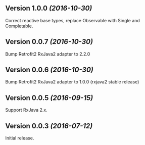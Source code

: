 Version 1.0.0 *(2016-10-30)*
----------------------------

Correct reactive base types, replace Observable with Single and Completable.

Version 0.0.7 *(2016-10-30)*
----------------------------

Bump Retrofit2 RxJava2 adapter to 2.2.0


Version 0.0.6 *(2016-10-30)*
----------------------------

Bump Retrofit2 RxJava2 adapter to 1.0.0 (rxjava2 stable release)


Version 0.0.5 *(2016-09-15)*
----------------------------

Support RxJava 2.x.


Version 0.0.3 *(2016-07-12)*
----------------------------

Initial release.
